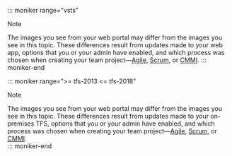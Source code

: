 
<a id="image-diff"></a>  

::: moniker range="vsts"
>[!NOTE]  
>The images you see from your web portal may differ from the images you see in this topic. These differences result from updates made to your web app, options that you or your admin have enabled, and which process was chosen when creating your team project&mdash;[Agile](/vsts/work/work-items/guidance/agile-process), [Scrum](/vsts/work/work-items/guidance/scrum-process), or [CMMI](/vsts/work/work-items/guidance/cmmi-process). 
::: moniker-end


::: moniker range=">= tfs-2013 <= tfs-2018"
>[!NOTE]  
>The images you see from your web portal may differ from the images you see in this topic. These differences result from updates made to your on-premises TFS, options that you or your admin have enabled, and which process was chosen when creating your team project&mdash;[Agile](/vsts/work/work-items/guidance/agile-process), [Scrum](/vsts/work/work-items/guidance/scrum-process), or [CMMI](/vsts/work/work-items/guidance/cmmi-process).  
::: moniker-end